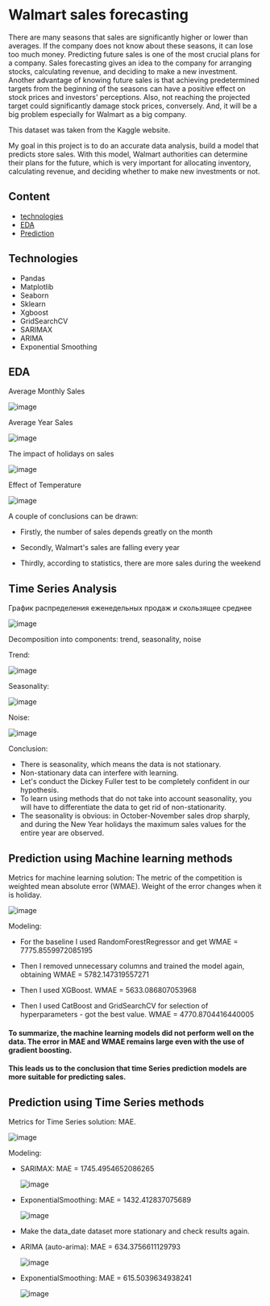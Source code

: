 # Walmart sales forecasting
There are many seasons that sales are significantly higher or lower than averages. If the company does not know about these seasons, it can lose too much money. Predicting future sales is one of the most crucial plans for a company. Sales forecasting gives an idea to the company for arranging stocks, calculating revenue, and deciding to make a new investment. Another advantage of knowing future sales is that achieving predetermined targets from the beginning of the seasons can have a positive effect on stock prices and investors' perceptions. Also, not reaching the projected target could significantly damage stock prices, conversely. And, it will be a big problem especially for Walmart as a big company.

This dataset was taken from the Kaggle website. 

My goal in this project is to do an accurate data analysis, build a model that predicts store sales. With this model, Walmart authorities can determine their plans for the future, which is very important for allocating inventory, calculating revenue, and deciding whether to make new investments or not.


## Content
- [technologies](#technologies)
- [EDA](#EDA)
- [Prediction](#Prediction)

## Technologies
- Pandas
- Matplotlib
- Seaborn
- Sklearn
- Xgboost
- GridSearchCV
- SARIMAX
- ARIMA
- Exponential Smoothing 


## EDA
Average Monthly Sales

![image](https://github.com/Anton4wave/Walmart-forecasting/assets/100091790/b3e07597-b6ad-42e6-aa82-3722af47bfa7)

Average Year Sales

![image](https://github.com/Anton4wave/Walmart-forecasting/assets/100091790/cf226b81-bad3-437f-97a3-9e1ff4106045)

The impact of holidays on sales

![image](https://github.com/Anton4wave/Walmart-forecasting/assets/100091790/64aa7e79-98ce-4ea6-bcc1-f50ba5bacb49)

Effect of Temperature

![image](https://github.com/Anton4wave/Walmart-forecasting/assets/100091790/e9dc97fc-722e-4ce3-b41f-f236c570f2c1)


A couple of conclusions can be drawn:

- Firstly, the number of sales depends greatly on the month

- Secondly, Walmart's sales are falling every year

- Thirdly, according to statistics, there are more sales during the weekend

## Time Series Analysis

График распределения еженедельных продаж и скользящее среднее 

![image](https://github.com/Anton4wave/Walmart-forecasting/assets/100091790/e2763b2d-69d7-46d9-9af9-82590ad5fcfb)

Decomposition into components: trend, seasonality, noise

Trend:

![image](https://github.com/Anton4wave/Walmart-forecasting/assets/100091790/3affa7a6-bf92-4a7b-a1b2-9713becab597)

Seasonality:

![image](https://github.com/Anton4wave/Walmart-forecasting/assets/100091790/a8f87908-f088-4f52-849b-a498be23996a)

Noise:

![image](https://github.com/Anton4wave/Walmart-forecasting/assets/100091790/b8803ba7-a586-423f-8a2a-5a4a9b10a591)

Conclusion:

- There is seasonality, which means the data is not stationary.
- Non-stationary data can interfere with learning.
- Let's conduct the Dickey Fuller test to be completely confident in our hypothesis.
- To learn using methods that do not take into account seasonality, you will have to differentiate the data to get rid of non-stationarity.
- The seasonality is obvious: in October-November sales drop sharply, and during the New Year holidays the maximum sales values for the entire year are observed.

## Prediction using Machine learning methods

Metrics for machine learning solution: The metric of the competition is weighted mean absolute error (WMAE). Weight of the error changes when it is holiday.

![image](https://github.com/Anton4wave/Walmart-forecasting/assets/100091790/174b5c63-27ee-45c3-bf17-e1a97a9a40d0)

Modeling:

- For the baseline I used RandomForestRegressor and get WMAE = 7775.8559972085195

- Then I removed unnecessary columns and trained the model again, obtaining WMAE = 5782.147319557271

- Then I used XGBoost. WMAE = 5633.086807053968

- Then I used CatBoost and GridSearchCV for selection of hyperparameters - got the best value. WMAE = 4770.8704416440005

#### To summarize, the machine learning models did not perform well on the data. The error in MAE and WMAE remains large even with the use of gradient boosting.
#### This leads us to the conclusion that time Series prediction models are more suitable for predicting sales.





## Prediction using Time Series methods

Metrics for Time Series solution: MAE.

![image](https://github.com/Anton4wave/Walmart-forecasting/assets/100091790/3b5940c4-daf7-4ea3-a26d-991c5526fa4e)

Modeling:

- SARIMAX: MAE = 1745.4954652086265

  ![image](https://github.com/Anton4wave/Walmart-forecasting/assets/100091790/8c77e161-e409-4f40-99ef-22dfdcf4d813)

- ExponentialSmoothing: MAE = 1432.412837075689

  ![image](https://github.com/Anton4wave/Walmart-forecasting/assets/100091790/42c69e14-3ff7-483b-8df9-1c9550069b9e)

- Make the data_date dataset more stationary and check results again.

- ARIMA (auto-arima): MAE = 634.3756611129793

  ![image](https://github.com/Anton4wave/Walmart-forecasting/assets/100091790/035ffe05-2c60-4fc5-a673-1c2f20023b5f)

- ExponentialSmoothing: MAE = 615.5039634938241

  ![image](https://github.com/Anton4wave/Walmart-forecasting/assets/100091790/3581ecab-e53e-4359-bfd0-4ad1e17a8ab4)



